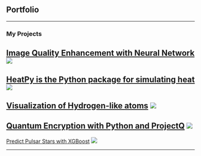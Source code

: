 ## Portfolio

---

### My Projects

[Image Quality Enhancement with Neural Network ](https://github.com/marianna13/Notebooks/blob/master/CNN%20Improve%20Image%20Quality.ipynb)
<img src="images/CNN.jpg?raw=true"/>
---
[HeatPy is the Python package for simulating heat](https://github.com/marianna13/heatpy)
<img src="images/dummy_thumbnail.jpg?raw=true"/>
---
[Visualization of Hydrogen-like atoms](https://github.com/marianna13/Notebooks/blob/master/Hydrogen.ipynb)
<img src="images/dummy_thumbnail.jpg?raw=true"/>
---
[Quantum Encryption with Python and ProjectQ](https://github.com/marianna13/Notebooks/blob/master/Quantum_Encryption.ipynb)
<img src="images/dummy_thumbnail.jpg?raw=true"/>
---

[Predict Pulsar Stars with XGBoost](https://github.com/marianna13/Notebooks/blob/master/Quantum_Encryption.ipynb)
<img src="images/dummy_thumbnail.jpg?raw=true"/>




---

